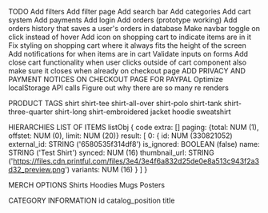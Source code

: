 TODO
Add filters
Add filter page
Add search bar
Add categories
Add cart system
Add payments
Add login
Add orders (prototype working)
Add orders history that saves a user's orders in database
Make navbar toggle on click instead of hover
Add icon on shopping cart to indicate items are in it
Fix styling on shopping cart where it always fits the height of the screen
Add notifications for when items are in cart
Validate inputs on forms
Add close cart functionality when user clicks outside of cart component
    also make sure it closes when already on checkout page
ADD PRIVACY AND PAYMENT NOTICES ON CHECKOUT PAGE FOR PAYPAL
Optimize localStorage API calls
Figure out why there are so many re renders

PRODUCT TAGS
shirt
shirt-tee
shirt-all-over
shirt-polo
shirt-tank
shirt-three-quarter
shirt-long
shirt-embroidered
jacket
hoodie
sweatshirt


HIERARCHIES
LIST OF ITEMS
listObj {
    code
    extra: []
    paging: {total: NUM (1), offstet: NUM (0), limit: NUM (20)}
    result: [
        0: {
            id: NUM (330821052)
            external_id: STRING ('6580535f314df8')
            is_ignored: BOOLEAN (false)
            name: STRING ('Test Shirt')
            synced: NUM (16)
            thumbnail_url: STRING ('https://files.cdn.printful.com/files/3e4/3e4f6a832d25de0e8a513c943f2a3d32_preview.png')
            variants: NUM (16)
        }
    ]
}



MERCH OPTIONS
Shirts
Hoodies
Mugs
Posters


CATEGORY INFORMATION
id     catalog_position    title

